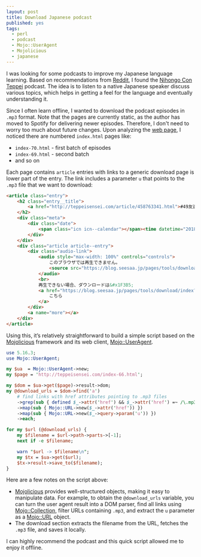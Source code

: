 ```yaml
---
layout: post  
title: Download Japanese podcast
published: yes  
tags:
  - perl
  - podcast
  - Mojo::UserAgent
  - Mojolicious
  - japanese
---
```

I was looking for some podcasts to improve my Japanese language learning. Based on recommendations from [Reddit][1], I found the [Nihongo Con Teppei][2] podcast. The idea is to listen to a native Japanese speaker discuss various topics, which helps in getting a feel for the language and eventually understanding it.

Since I often learn offline, I wanted to download the podcast episodes in `.mp3` format. Note that the pages are currently static, as the author has moved to Spotify for delivering newer episodes. Therefore, I don't need to worry too much about future changes. Upon analyzing the [web page][2], I noticed there are numbered `index.html` pages like:

- `index-70.html` - first batch of episodes
- `index-69.html` - second batch
- and so on

Each page contains `article` entries with links to a generic download page is lower part of the entry. The link includes a parameter `u` that points to the `.mp3` file that we want to download: 

```html
<article class="entry">
    <h2 class="entry__title">
        <a href="http://teppeisensei.com/article/458763341.html">#49友達について</a>
    </h2>
    <div class="meta">
        <div class="date">
            <span class="icn icn--calendar"></span><time datetime="2018年04月13日">2018年04月13日</time>
        </div>
    </div>
    <div class="article article--entry">
        <div class="audio-link">
            <audio style="max-width: 100%" controls="controls">
                このブラウザでは再生できません。
                <source src="https://blog.seesaa.jp/pages/tools/download/play?d=e7ba055eebd78bb90650b70a0679c452&u=https://teppeisensei.up.seesaa.net/image/Nihongo20con20Teppei2349.mp3">
            </audio>
            <br>
            再生できない場合、ダウンロードは&#x1F3B5;
            <a href="https://blog.seesaa.jp/pages/tools/download/index?d=e7ba055eebd78bb90650b70a0679c452&u=https://teppeisensei.up.seesaa.net/image/Nihongo20con20Teppei2349.mp3">
                こちら
            </a>
        </div>
        <a name="more"></a>
    </div>
</article>
```

Using this, it’s relatively straightforward to build a simple script based on the [Mojolicious][3] framework and its web client, [Mojo::UserAgent][4].

```perl
use 5.16.3;
use Mojo::UserAgent;

my $ua  = Mojo::UserAgent->new;
my $page = 'http://teppeisensei.com/index-66.html';

my $dom = $ua->get($page)->result->dom;
my @download_urls = $dom->find('a')
    # find links with href attributes pointing to .mp3 files
    ->grep(sub { defined $_->attr('href') && $_->attr('href') =~ /\.mp3/ })     
    ->map(sub { Mojo::URL->new($_->attr('href')) })
    ->map(sub { Mojo::URL->new($_->query->param('u')) })
    ->each;

for my $url (@download_urls) {
    my $filename = $url->path->parts->[-1];
    next if -e $filename;

    warn "$url -> $filename\n";
    my $tx = $ua->get($url);
    $tx->result->save_to($filename);
}
```

Here are a few notes on the script above:

- [Mojolicious][3] provides well-structured objects, making it easy to manipulate data. For example, to obtain the `@download_urls` variable, you can turn the user agent result into a DOM parser, find all links using [Mojo::Collection][5], filter URLs containing `.mp3`, and extract the `u` parameter as a [Mojo::URL][6] object.
- The download section extracts the filename from the URL, fetches the `.mp3` file, and saves it locally. 

I can highly recommend the podcast and this quick script allowed me to enjoy it offline.

[1]: https://www.reddit.com/r/LearnJapanese/comments/119lzps/300_episodes_of_nihongo_con_teppei_z_700_episodes/  
[2]: http://teppeisensei.com/  
[3]: https://mojolicious.io/  
[4]: https://docs.mojolicious.org/Mojo/UserAgent  
[5]: https://docs.mojolicious.org/Mojo/Collection  
[6]: https://docs.mojolicious.org/Mojo/URL  
